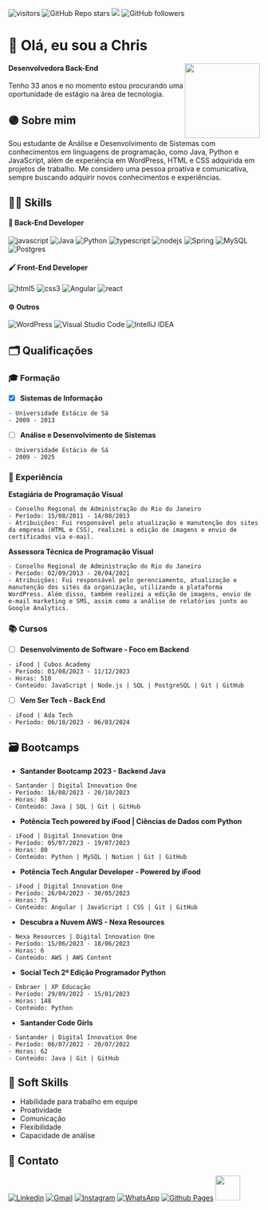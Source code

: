 ![visitors](https://visitor-badge.laobi.icu/badge?page_id=christianebs.curriculo) ![GitHub Repo stars](https://img.shields.io/github/stars/christianebs/curriculo) ![](https://komarev.com/ghpvc/?username=christianebs&color=CC6699) ![GitHub followers](https://img.shields.io/github/followers/christianebs?label=Follow&style=social)

# :purple_heart: Olá, eu sou a Chris

<img src="https://github.com/christianebs/christianebs/assets/108686840/1003d6c2-7574-4104-a392-ab6b2713cff2" width="150px" align="right" >

#### Desenvolvedora Back-End
Tenho 33 anos e no momento estou procurando uma oportunidade de estágio na área de tecnologia.

## :purple_circle: Sobre mim

Sou estudante de Análise e Desenvolvimento de Sistemas com conhecimentos em linguagens de programação, como Java, Python e JavaScript, além de experiência em WordPress, HTML e CSS adquirida em projetos de trabalho. Me considero uma pessoa proativa e comunicativa, sempre buscando adquirir novos conhecimentos e experiências.

## :woman_mechanic: Skills

#### :wrench: Back-End Developer

![javascript](https://img.shields.io/badge/JavaScript-0D1117?style=for-the-badge&logo=javascript&logoColor=23323330) ![Java](https://img.shields.io/badge/java-0D1117.svg?style=for-the-badge&logo=openjdk&logoColor=%23ED8B00) ![Python](https://img.shields.io/badge/python-0D1117?style=for-the-badge&logo=python&logoColor=3670A0) ![typescript](https://img.shields.io/badge/TypeScript-0D1117?style=for-the-badge&logo=typescript&logoColor=007ACC) ![nodejs](https://img.shields.io/badge/Node%20js-0D1117?style=for-the-badge&logo=nodedotjs&logoColor=339933) ![Spring](https://img.shields.io/badge/spring-0D1117.svg?style=for-the-badge&logo=spring&logoColor=%236DB33F) ![MySQL](https://img.shields.io/badge/mysql-0D1117.svg?style=for-the-badge&logo=mysql&logoColor=%2300f) ![Postgres](https://img.shields.io/badge/postgres-0D1117.svg?style=for-the-badge&logo=postgresql&logoColor=%23316192)

#### :paintbrush: Front-End Developer

![html5](https://img.shields.io/badge/HTML5-0D1117?style=for-the-badge&logo=html5&logoColor=E34F26) ![css3](https://img.shields.io/badge/CSS3-0D1117?style=for-the-badge&logo=css3&logoColor=1572B6) ![Angular](https://img.shields.io/badge/angular-0D1117.svg?style=for-the-badge&logo=angular&logoColor=%23DD0031) ![react](https://img.shields.io/badge/React-0D1117?style=for-the-badge&logo=react&logoColor=2320232a)

#### :gear: Outros

![WordPress](https://img.shields.io/badge/WordPress-0D1117.svg?style=for-the-badge&logo=WordPress&logoColor=%23117AC9) ![Visual Studio Code](https://img.shields.io/badge/Visual%20Studio%20Code-0D1117.svg?style=for-the-badge&logo=visual-studio-code&logoColor=0078d7) ![IntelliJ IDEA](https://img.shields.io/badge/IntelliJIDEA-0D1117.svg?style=for-the-badge&logo=intellij-idea&logoColor=white)

## :card_index_dividers: Qualificações

### :mortar_board: Formação

-[x] **Sistemas de Informação**

```
- Universidade Estácio de Sá
- 2009 - 2013
```

-[ ] **Análise e Desenvolvimento de Sistemas**

```
- Universidade Estácio de Sá
- 2009 - 2025
```

### :briefcase: Experiência

**Estagiária de Programação Visual**

```
- Conselho Regional de Administração do Rio do Janeiro
- Período: 15/08/2011 - 14/08/2013
- Atribuições: Fui responsável pelo atualização e manutenção dos sites da empresa (HTML e CSS), realizei a edição de imagens e envio de certificados via e-mail.
```

**Assessora Técnica de Programação Visual** 

```
- Conselho Regional de Administração do Rio do Janeiro
- Período: 02/09/2013 - 20/04/2021
- Atribuições: Fui responsável pelo gerenciamento, atualização e manutenção dos sites da organização, utilizando a plataforma WordPress. Além disso, também realizei a edição de imagens, envio de e-mail marketing e SMS, assim como a análise de relatórios junto ao Google Analytics.
```

### :books: Cursos

-[ ] **Desenvolvimento de Software - Foco em Backend**

```
- iFood | Cubos Academy
- Período: 01/08/2023 - 11/12/2023
- Horas: 510
- Conteúdo: JavaScript | Node.js | SQL | PostgreSQL | Git | GitHub
```

-[ ] **Vem Ser Tech - Back End** 

```
- iFood | Ada Tech
- Período: 06/10/2023 - 06/03/2024
```

## :card_file_box: Bootcamps

- **Santander Bootcamp 2023 - Backend Java**

```
- Santander | Digital Innovation One
- Período: 16/08/2023 - 20/10/2023
- Horas: 88
- Conteúdo: Java | SQL | Git | GitHub
```

- **Potência Tech powered by iFood | Ciências de Dados com Python**

```
- iFood | Digital Innovation One
- Período: 05/07/2023 - 19/07/2023
- Horas: 80
- Conteúdo: Python | MySQL | Notion | Git | GitHub
```

- **Potência Tech Angular Developer - Powered by iFood**

```
- iFood | Digital Innovation One
- Período: 26/04/2023 - 30/05/2023
- Horas: 75
- Conteúdo: Angular | JavaScript | CSS | Git | GitHub
```

- **Descubra a Nuvem AWS - Nexa Resources**

```
- Nexa Resources | Digital Innovation One
- Período: 15/06/2023 - 18/06/2023
- Horas: 6
- Conteúdo: AWS | AWS Content
```

- **Social Tech 2ª Edição Programador Python**

```
- Embraer | XP Educação
- Período: 29/09/2022 - 15/01/2023
- Horas: 148
- Conteúdo: Python
```

- **Santander Code Girls**

```
- Santander | Digital Innovation One
- Período: 06/07/2022 - 20/07/2022
- Horas: 62
- Conteúdo: Java | Git | GitHub
```

## :raising_hand: Soft Skills

- Habilidade para trabalho em equipe
- Proatividade
- Comunicação
- Flexibilidade
- Capacidade de análise

## :iphone: Contato

[![Linkedin](https://img.shields.io/badge/LinkedIn-0D1117?style=for-the-badge&logo=linkedin&logoColor=0077B5)](https://linkedin.com/in/christiane-barbosa/) [![Gmail](https://img.shields.io/badge/Gmail-0D1117?style=for-the-badge&logo=gmail&logoColor=D14836)](mailto:christianebs90@gmail.com) [![Instagram](https://img.shields.io/badge/Instagram-0D1117?style=for-the-badge&logo=instagram&logoColor=E4405F)](https://instagram.com/christianebs90/) [![WhatsApp](https://img.shields.io/badge/WhatsApp-0D1117?style=for-the-badge&logo=whatsapp&logoColor=25D366)](https://wa.me/5521988425611) [![Github Pages](https://img.shields.io/badge/Curriculo-0D1117?style=for-the-badge&logo=github&logoColor=CC6699)](https://christianebs.github.io/curriculo/) <img width="50px" src="https://user-images.githubusercontent.com/108686840/203427027-a4b0e180-b92f-4c58-9fc6-ff3d9da7c05b.gif">
